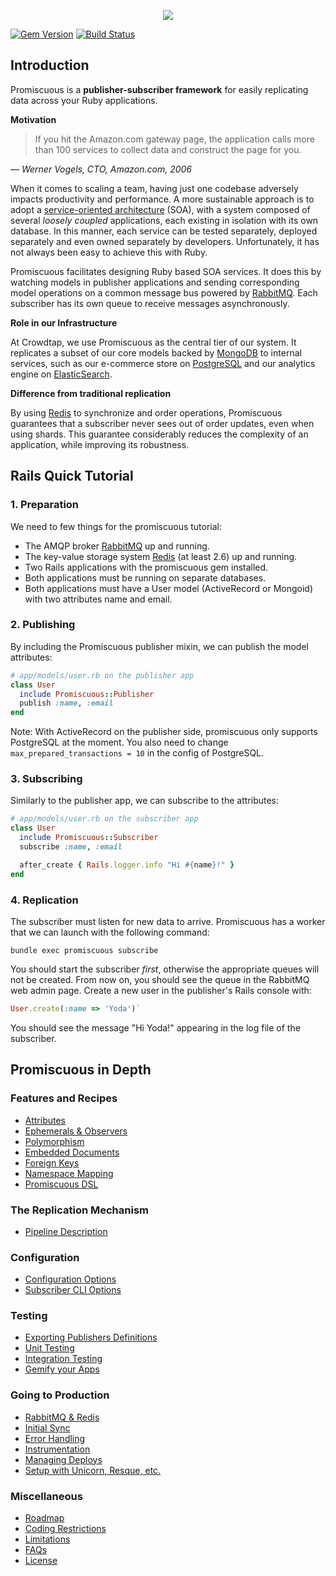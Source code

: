 <p align="center">
  <a href="https://github.com/promiscuous-io/promiscuous/#introduction">
    <img src="https://github.com/promiscuous-io/promiscuous/wiki/promiscuous.png">
  </a>
</p>

[![Gem Version](https://badge.fury.io/rb/promiscuous.png)](http://rubygems.org/gems/promiscuous)
[![Build Status](https://travis-ci.org/promiscuous-io/promiscuous.png?branch=master)](https://travis-ci.org/promiscuous-io/promiscuous)
<!-- [![Dependency Status](https://gemnasium.com/promiscuous-io/promiscuous.png)](https://gemnasium.com/promiscuous-io/promiscuous) -->
<!-- [![Coverage Status](https://coveralls.io/repos/promiscuous-io/promiscuous/badge.png)](https://coveralls.io/r/promiscuous-io/promiscuous) -->

Introduction
------------

Promiscuous is a **publisher-subscriber framework** for easily replicating data
across your Ruby applications.

**Motivation**

> If you hit the Amazon.com gateway page, the application calls more than 100
> services to collect data and construct the page for you.

— _Werner Vogels, CTO, Amazon.com, 2006_

When it comes to scaling a team, having just one codebase adversely impacts productivity
and performance.  A more sustainable approach is to adopt a [service-oriented
architecture](http://en.wikipedia.org/wiki/Service-oriented_architecture) (SOA),
with a system composed of several *loosely coupled* applications, each existing in isolation
with its own database.  In this manner, each service can be tested separately,
deployed separately and even owned separately by developers.  Unfortunately, it
has not always been easy to achieve this with Ruby.

Promiscuous facilitates designing Ruby based SOA services. It does this by
watching models in publisher applications and sending corresponding model operations
on a common message bus powered by [RabbitMQ](http://www.rabbitmq.com/).
Each subscriber has its own queue to receive messages asynchronously.

**Role in our Infrastructure**

At Crowdtap, we use Promiscuous as the central tier of our system.  It
replicates a subset of our core models backed by [MongoDB](http://www.mongodb.org/) to
internal services, such as our e-commerce store on
[PostgreSQL](http://www.postgresql.org/) and our analytics engine on
[ElasticSearch](www.elasticsearch.org).

**Difference from traditional replication**

By using [Redis](http://redis.io) to synchronize and order operations,
Promiscuous guarantees that a subscriber never sees out of order updates,
even when using shards. This guarantee considerably reduces the complexity of
an application, while improving its robustness.

Rails Quick Tutorial
--------------------

### 1. Preparation

We need to few things for the promiscuous tutorial:

* The AMQP broker [RabbitMQ](http://www.rabbitmq.com/) up and running.
* The key-value storage system [Redis](http://redis.io/) (at least 2.6) up and running.
* Two Rails applications with the promiscuous gem installed.
* Both applications must be running on separate databases.
* Both applications must have a User model (ActiveRecord or Mongoid) with two attributes name and email.

### 2. Publishing

By including the Promiscuous publisher mixin, we can publish the model attributes:

```ruby
# app/models/user.rb on the publisher app
class User
  include Promiscuous::Publisher
  publish :name, :email
end
```

Note: With ActiveRecord on the publisher side, promiscuous only supports PostgreSQL at
the moment. You also need to change `max_prepared_transactions = 10` in the config of
PostgreSQL.

### 3. Subscribing

Similarly to the publisher app, we can subscribe to the attributes:

```ruby
# app/models/user.rb on the subscriber app
class User
  include Promiscuous::Subscriber
  subscribe :name, :email

  after_create { Rails.logger.info "Hi #{name}!" }
end
```

### 4. Replication

The subscriber must listen for new data to arrive. Promiscuous has a worker
that we can launch with the following command:

```
bundle exec promiscuous subscribe
```

You should start the subscriber *first*, otherwise the appropriate queues
will not be created. From now on, you should see the queue in the RabbitMQ
web admin page. Create a new user in the publisher's Rails console with:

```ruby
User.create(:name => 'Yoda')`
```

You should see the message "Hi Yoda!" appearing in the log file of the subscriber.

Promiscuous in Depth
--------------------

### Features and Recipes
* [Attributes](https://github.com/promiscuous-io/promiscuous/wiki/Features-and-Recipes#wiki-attributes)
* [Ephemerals & Observers](https://github.com/promiscuous-io/promiscuous/wiki/Features-and-Recipes#wiki-ephemerals-observers)
* [Polymorphism](https://github.com/promiscuous-io/promiscuous/wiki/Features-and-Recipes#wiki-polymorphism)
* [Embedded Documents](https://github.com/promiscuous-io/promiscuous/wiki/Features-and-Recipes#wiki-embedded-documents)
* [Foreign Keys](https://github.com/promiscuous-io/promiscuous/wiki/Features-and-Recipes#wiki-foreign-keys)
* [Namespace Mapping](https://github.com/promiscuous-io/promiscuous/wiki/Features-and-Recipes#wiki-namespace-mapping)
* [Promiscuous DSL](https://github.com/promiscuous-io/promiscuous/wiki/Features-and-Recipes#wiki-promiscuous-dsl)

### The Replication Mechanism
* [Pipeline Description](https://github.com/promiscuous-io/promiscuous/wiki/The-Replication-Mechanism#wiki-pipeline-description)

### Configuration
* [Configuration Options](https://github.com/promiscuous-io/promiscuous/wiki/Configuration#wiki-configuration-options)
* [Subscriber CLI Options](https://github.com/promiscuous-io/promiscuous/wiki/Configuration#wiki-subscriber-cli-options)

### Testing
* [Exporting Publishers Definitions](https://github.com/promiscuous-io/promiscuous/wiki/Testing#wiki-exporting-publishers-definitions)
* [Unit Testing](https://github.com/promiscuous-io/promiscuous/wiki/Testing#wiki-unit-testing)
* [Integration Testing](https://github.com/promiscuous-io/promiscuous/wiki/Testing#wiki-integration-testing)
* [Gemify your Apps](https://github.com/promiscuous-io/promiscuous/wiki/Testing#wiki-gemify-your-apps)

### Going to Production
* [RabbitMQ & Redis](https://github.com/promiscuous-io/promiscuous/wiki/Going-to-Production#wiki-rabbitmq-and-redis)
* [Initial Sync](https://github.com/promiscuous-io/promiscuous/wiki/Going-to-Production#wiki-initial-sync)
* [Error Handling](https://github.com/promiscuous-io/promiscuous/wiki/Going-to-Production#wiki-error-handling)
* [Instrumentation](https://github.com/promiscuous-io/promiscuous/wiki/Going-to-Production#wiki-instrumentation)
* [Managing Deploys](https://github.com/promiscuous-io/promiscuous/wiki/Going-to-Production#wiki-managing-deploys)
* [Setup with Unicorn, Resque, etc.](https://github.com/promiscuous-io/promiscuous/wiki/Going-to-Production#wiki-setup-with-unicorn-resque-etc)

### Miscellaneous
* [Roadmap](https://github.com/promiscuous-io/promiscuous/wiki/Miscellaneous#wiki-roadmap)
* [Coding Restrictions](https://github.com/promiscuous-io/promiscuous/wiki/Miscellaneous#wiki-coding-restrictions)
* [Limitations](https://github.com/promiscuous-io/promiscuous/wiki/Miscellaneous#wiki-limitations)
* [FAQs](https://github.com/promiscuous-io/promiscuous/wiki/Miscellaneous#wiki-faqs)
* [License](https://github.com/promiscuous-io/promiscuous/wiki/Miscellaneous#wiki-license)
